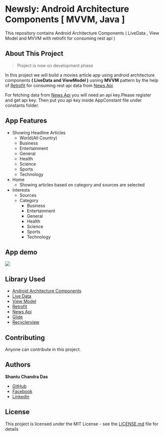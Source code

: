 # Newsly: Android Architecture Components [ MVVM, Java ]
This repository contains Android Architecture Components ( LiveData , View Model and MVVM with retrofit for consuming rest api ) 

## About This Project

> Project is now on development phase

In this project we will build a movies article app using android architecture components <B>( LiveData and ViewModel )</B> usning <B>MVVM</B> pattern by the help of [Retrofit](https://square.github.io/retrofit/) for consuming rest api data from [News Api](https://newsapi.org/)

For fetching data from [News Api](https://newsapi.org/) you will need an api key.Please register and get api key.
Then put you api key inside AppConstant file under constants folder.

## App Features
- Showing Headline Articles
    - World(All Country)
    - Business
    - Entertainment
    - General
    - Health
    - Science
    - Sports
    - Technology
- Home
    - Showing articles based on category and sources are selected
- Interests
    - Sources
    - Category
        - Business
        - Entertainment
        - General
        - Health
        - Science
        - Sports
        - Technology
    
## App demo 
<img src="images/app_demo.png">

## Library Used
* [Android Architecture Components](https://developer.android.com/topic/libraries/architecture/)
* [Live Data](https://developer.android.com/topic/libraries/architecture/livedata)
* [View Model](https://developer.android.com/topic/libraries/architecture/viewmodel)
* [Retrofit](https://square.github.io/retrofit/)
* [News Api](https://newsapi.org/)
* [Glide](https://github.com/bumptech/glide)
* [Recyclerview](https://developer.android.com/guide/topics/ui/layout/recyclerview)

## Contributing

Anyone can contribute in this project.

## Authors

**Shantu Chandra Das** 
* [GitHub](https://github.com/shantudash)
* [Facebook](https://www.facebook.com/shantudashbd)
* [Linkedin](https://www.linkedin.com/in/shantudashbd/)


## License

This project is licensed under the MIT License - see the [LICENSE.md](https://github.com/shantudas/Android-Architecture-Components-MVVM-Retrofit-JAVA/blob/master/LICENSE) file for details
